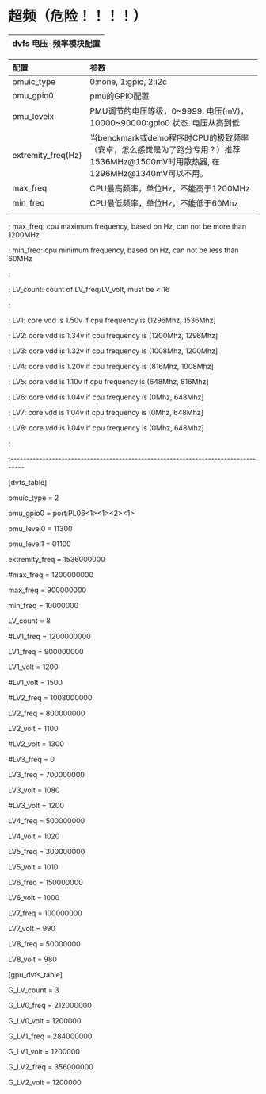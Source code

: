 # 超频（危险！！！！）

| dvfs 电压-频率模块配置 |
| :--- |


| 配置 | 参数 |
| :--- | :--- |
| pmuic\_type | 0:none, 1:gpio, 2:i2c |
| pmu\_gpio0 | pmu的GPIO配置 |
| pmu\_levelx | PMU调节的电压等级，0~9999: 电压\(mV\)，10000~90000:gpio0 状态. 电压从高到低 |
| extremity\_freq\(Hz\) | 当benckmark或demo程序时CPU的极致频率（安卓，怎么感觉是为了跑分专用？）推荐1536MHz@1500mV时用散热器, 在1296MHz@1340mV可以不用。 |
| max\_freq | CPU最高频率，单位Hz，不能高于1200MHz |
| min\_freq | CPU最低频率，单位Hz，不能低于60Mhz |
|  |  |



; max\_freq: cpu maximum frequency, based on Hz, can not be more than 1200MHz

; min\_freq: cpu minimum frequency, based on Hz, can not be less than 60MHz

;

; LV\_count: count of LV\_freq/LV\_volt, must be &lt; 16

;

; LV1: core vdd is 1.50v if cpu frequency is \(1296Mhz,  1536Mhz\]

; LV2: core vdd is 1.34v if cpu frequency is \(1200Mhz,  1296Mhz\]

; LV3: core vdd is 1.32v if cpu frequency is \(1008Mhz,  1200Mhz\]

; LV4: core vdd is 1.20v if cpu frequency is \(816Mhz,   1008Mhz\]

; LV5: core vdd is 1.10v if cpu frequency is \(648Mhz,    816Mhz\]

; LV6: core vdd is 1.04v if cpu frequency is \(0Mhz,      648Mhz\]

; LV7: core vdd is 1.04v if cpu frequency is \(0Mhz,      648Mhz\]

; LV8: core vdd is 1.04v if cpu frequency is \(0Mhz,      648Mhz\]

;

;----------------------------------------------------------------------------------

\[dvfs\_table\]

pmuic\_type = 2

pmu\_gpio0         = port:PL06&lt;1&gt;&lt;1&gt;&lt;2&gt;&lt;1&gt;

pmu\_level0        = 11300

pmu\_level1        = 01100

extremity\_freq = 1536000000

\#max\_freq = 1200000000

max\_freq = 900000000

min\_freq = 10000000

LV\_count = 8

\#LV1\_freq = 1200000000

LV1\_freq = 900000000

LV1\_volt = 1200

\#LV1\_volt = 1500

\#LV2\_freq = 1008000000

LV2\_freq = 800000000

LV2\_volt = 1100

\#LV2\_volt = 1300

\#LV3\_freq = 0

LV3\_freq = 700000000

LV3\_volt = 1080

\#LV3\_volt = 1200

LV4\_freq = 500000000

LV4\_volt = 1020

LV5\_freq = 300000000

LV5\_volt = 1010

LV6\_freq = 150000000

LV6\_volt = 1000

LV7\_freq = 100000000

LV7\_volt = 990

LV8\_freq = 50000000

LV8\_volt = 980

\[gpu\_dvfs\_table\]

G\_LV\_count = 3

G\_LV0\_freq = 212000000

G\_LV0\_volt = 1200000

G\_LV1\_freq = 284000000

G\_LV1\_volt = 1200000

G\_LV2\_freq = 356000000

G\_LV2\_volt = 1200000

